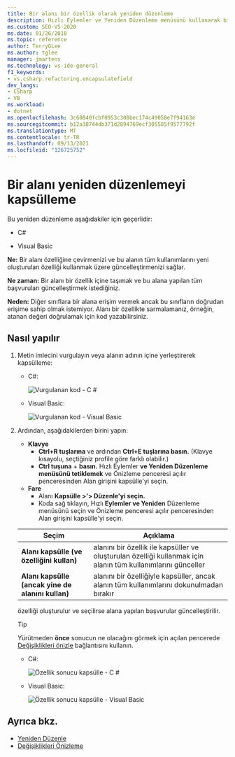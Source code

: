 ```yaml
---
title: Bir alanı bir özellik olarak yeniden düzenleme
description: Hızlı Eylemler ve Yeniden Düzenleme menüsünü kullanarak bir alanı bir özele dönüştürmeyi öğrenin.
ms.custom: SEO-VS-2020
ms.date: 01/26/2018
ms.topic: reference
author: TerryGLee
ms.author: tglee
manager: jmartens
ms.technology: vs-ide-general
f1_keywords:
- vs.csharp.refactoring.encapsulatefield
dev_langs:
- CSharp
- VB
ms.workload:
- dotnet
ms.openlocfilehash: 3c60840fcbf0953c308bec174c49058e7f94163e
ms.sourcegitcommit: b12a38744db371d2894769ecf305585f9577792f
ms.translationtype: MT
ms.contentlocale: tr-TR
ms.lasthandoff: 09/13/2021
ms.locfileid: "126725752"
---
```

# <a name="encapsulate-a-field-refactoring"></a>Bir alanı yeniden düzenlemeyi kapsülleme

Bu yeniden düzenleme aşağıdakiler için geçerlidir:

- C#

- Visual Basic

**Ne:** Bir alanı özelliğine çevirmenizi ve bu alanın tüm kullanımlarını yeni oluşturulan özelliği kullanmak üzere güncelleştirmenizi sağlar.

**Ne zaman:** Bir alanı bir özellik içine taşımak ve bu alana yapılan tüm başvuruları güncelleştirmek istediğiniz.

**Neden:** Diğer sınıflara bir alana erişim vermek ancak bu sınıfların doğrudan erişime sahip olmak istemiyor.  Alanı bir özellikte sarmalamanız, örneğin, atanan değeri doğrulamak için kod yazabilirsiniz.

## <a name="how-to"></a>Nasıl yapılır

1. Metin imlecini vurgulayın veya alanın adının içine yerleştirerek kapsülleme:

   - C#:

       ![Vurgulanan kod - C #](media/encapsulate-highlight-cs.png)

   - Visual Basic:

       ![Vurgulanan kod - Visual Basic](media/encapsulate-highlight-vb.png)

2. Ardından, aşağıdakilerden birini yapın:

   - **Klavye**
      - **Ctrl+R tuşlarına** ve ardından **Ctrl+E tuşlarına basın.**  (Klavye kısayolu, seçtiğiniz profile göre farklı olabilir.)
      - **Ctrl tuşuna** + **basın.** Hızlı Eylemler **ve Yeniden Düzenleme menüsünü tetiklemek** ve Önizleme penceresi açılır penceresinden Alan girişini kapsülle'yi seçin. 
   - **Fare**
      - Alanı **Kapsülle >'> Düzenle'yi seçin.**
      - Koda sağ tıklayın, Hızlı **Eylemler ve Yeniden** Düzenleme menüsünü  seçin ve Önizleme penceresi açılır penceresinden Alan girişini kapsülle'yi seçin.

   Seçim | Açıklama
   --------- | -----------
   **Alanı kapsülle (ve özelliğini kullan)** | alanını bir özellik ile kapsüller ve oluşturulan özelliği kullanmak için alanın tüm kullanımlarını günceller
   **Alanı kapsülle (ancak yine de alanını kullan)** | alanını bir özelliğiyle kapsüller, ancak alanın tüm kullanımlarını dokunulmadan bırakır

   özelliği oluşturulur ve seçilirse alana yapılan başvurular güncelleştirilir.

   > [!TIP]
   > Yürütmeden **önce** sonucun ne olacağını görmek için açılan pencerede [Değişiklikleri önizle](../../ide/preview-changes.md) bağlantısını kullanın.

   - C#:

      ![Özellik sonucu kapsülle - C #](media/encapsulate-result-cs.png)

   - Visual Basic:

      ![Özellik sonucu kapsülle - Visual Basic](media/encapsulate-result-vb.png)

## <a name="see-also"></a>Ayrıca bkz.

- [Yeniden Düzenle](../refactoring-in-visual-studio.md)
- [Değişiklikleri Önizleme](../../ide/preview-changes.md)
